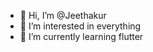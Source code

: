 - 👋 Hi, I’m @Jeethakur
- 👀 I’m interested in everything 
- 🌱 I’m currently learning flutter

<!---
Jeethakur/Jeethakur is a ✨ special ✨ repository because its `README.md` (this file) appears on your GitHub profile.
You can click the Preview link to take a look at your changes.
--->
